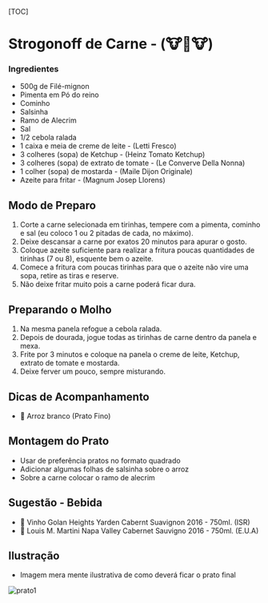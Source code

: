 [TOC]

# Strogonoff de Carne​ ​-​ (:cow::cow2::cow:)

### Ingredientes

- 500g de Filé-mignon
- Pimenta em Pó do reino
- Cominho
- Salsinha
- Ramo de Alecrim
- Sal
- 1/2 cebola ralada
- 1 caixa e meia de creme de leite  - (Letti Fresco)
- 3 colheres (sopa) de Ketchup - (Heinz  Tomato Ketchup)
- 3 colheres (sopa) de extrato de tomate - (Le Converve Della Nonna)
- 1 colher (sopa) de mostarda  - (Maile Dijon Originale)  
- Azeite para fritar - (Magnum Josep Llorens)

## Modo de Preparo

1.   Corte a carne selecionada em tirinhas, tempere com a pimenta, cominho e sal (eu coloco 1 ou 2 pitadas de cada, no máximo).
2.   Deixe descansar a carne por exatos 20 minutos para apurar o gosto.
3.   Coloque azeite suficiente para realizar a fritura poucas quantidades de tirinhas (7 ou 8), esquente bem o azeite.
4.   Comece a fritura com poucas tirinhas para que o azeite não vire uma sopa, retire as tiras e reserve.
5.   Não deixe fritar muito pois a carne poderá ficar dura.

## Preparando  o Molho

1. Na mesma panela refogue a cebola ralada.
2. Depois de dourada, jogue todas as tirinhas de carne dentro da panela e mexa.
3. Frite por 3 minutos e coloque na panela o creme de leite, Ketchup, extrato de tomate e mostarda.
4. Deixe ferver um pouco, sempre misturando.

## Dicas de Acompanhamento

- :rice: Arroz branco (Prato Fino)

## Montagem do Prato

- Usar de preferência pratos no formato quadrado
- Adicionar algumas folhas de salsinha sobre o arroz
- Sobre a carne colocar o ramo de alecrim

## Sugestão - Bebida

- :wine_glass: Vinho Golan Heights Yarden Cabernt Suavignon 2016  - 750ml. (ISR)
- :wine_glass: Louis M. Martini Napa Valley Cabernet Sauvigno 2016 - 750ml.  (E.U.A)

## Ilustração 

- Imagem mera mente ilustrativa de como deverá ficar o prato final

![prato1](C:\Users\usuario\Desktop\WORK\prato1.png)

[^Este arquivo foi criado por 12kFranco - 07/03/2021 - 14:17h BR]: 

